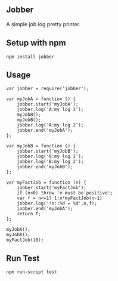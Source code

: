 Jobber
---
A simple job log pretty printer.

Setup with npm
---
```
npm install jobber
```

Usage
---
```
var jobber = require('jobber');

var myJobA = function () {
    jobber.start('myJobA');
    jobber.log('A:my log 1');
    myJobB();
    myJobB();
    jobber.log('A:my log 2');
    jobber.end('myJobA');
};

var myJobB = function () {
    jobber.start('myJobB');
    jobber.log('B:my log 1');
    jobber.log('B:my log 2');
    jobber.end('myJobB');
};

var myFactJob = function (n) {
    jobber.start('myFactJob');
    if (n<0) throw 'n must be positive';
    var f = n<=1? 1:n*myFactJob(n-1)
    jobber.log('!n:!%d = %d',n,f);
    jobber.end('myJobA');
    return f;
};

myJobA();
myJobB();
myFactJob(10);
```

Run Test
---

```
npm run-script test
```
